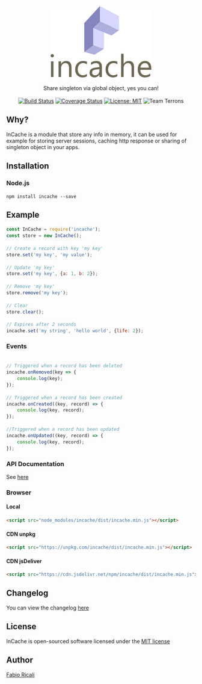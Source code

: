 <div align="center">
<br/><br/>
<img width="268" src="https://raw.githubusercontent.com/fabioricali/incache/master/extra/logo.png?1" title="incache"/>
<br/><br/>
Share singleton via global object, yes you can!
<br/><br/>
<a href="https://travis-ci.org/fabioricali/incache" target="_blank"><img src="https://travis-ci.org/fabioricali/incache.svg?branch=master" title="Build Status"/></a>
<a href="https://coveralls.io/github/fabioricali/incache?branch=master" target="_blank"><img src="https://coveralls.io/repos/github/fabioricali/incache/badge.svg?branch=master" title="Coverage Status"/></a>
<a href="https://opensource.org/licenses/MIT" target="_blank"><img src="https://img.shields.io/badge/License-MIT-yellow.svg" title="License: MIT"/></a>
<img src="https://img.shields.io/badge/team-terrons-orange.svg" title="Team Terrons"/>
</div>

## Why?
InCache is a module that store any info in memory, it can be used for example for storing server sessions, caching http response or sharing of singleton object in your apps.
## Installation

### Node.js
```
npm install incache --save
```

## Example
```javascript
const InCache = require('incache');
const store = new InCache();

// Create a record with key 'my key'
store.set('my key', 'my value');

// Update 'my key'
store.set('my key', {a: 1, b: 2});

// Remove 'my key'
store.remove('my key');

// Clear
store.clear();

// Expires after 2 seconds
incache.set('my string', 'hello world', {life: 2});
```

### Events
```javascript

// Triggered when a record has been deleted
incache.onRemoved(key => {
    console.log(key);
});

// Triggered when a record has been created
incache.onCreated((key, record) => {
    console.log(key, record);
});

//Triggered when a record has been updated
incache.onUpdated((key, record) => {
    console.log(key, record);
});
```

### API Documentation
See <a href="https://github.com/fabioricali/incache/blob/master/api.md">here</a>

### Browser

#### Local
```html
<script src="node_modules/incache/dist/incache.min.js"></script>
```

#### CDN unpkg
```html
<script src="https://unpkg.com/incache/dist/incache.min.js"></script>
```

#### CDN jsDeliver
```html
<script src="https://cdn.jsdelivr.net/npm/incache/dist/incache.min.js"></script>
```

## Changelog
You can view the changelog <a target="_blank" href="https://github.com/fabioricali/incache/blob/master/CHANGELOG.md">here</a>

## License
InCache is open-sourced software licensed under the <a target="_blank" href="http://opensource.org/licenses/MIT">MIT license</a>

## Author
<a target="_blank" href="http://rica.li">Fabio Ricali</a>